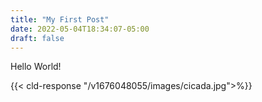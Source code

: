 ```yaml
---
title: "My First Post"
date: 2022-05-04T18:34:07-05:00
draft: false
---
```


Hello World!

{{< cld-response "/v1676048055/images/cicada.jpg">%}}